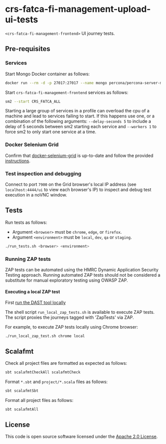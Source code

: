 # crs-fatca-fi-management-upload-ui-tests
`<crs-fatca-fi-management-frontend>` UI journey tests.  

## Pre-requisites

### Services

Start Mongo Docker container as follows:

```bash
docker run --rm -d -p 27017:27017 --name mongo percona/percona-server-mongodb:5.0
```

Start `crs-fatca-fi-management-frontend` services as follows:

```bash
sm2 --start CRS_FATCA_ALL
```
Starting a large group of services in a profile can overload the cpu of a machine and lead to services failing to start.
If this happens use one, or a combination of the following arguments: `--delay-seconds 5` to include a delay of 5
seconds between sm2 starting each service and `--workers 1` to force sm2 to only start one service at a time.

### Docker Selenium Grid

Confirm that [docker-selenium-grid](https://github.com/hmrc/docker-selenium-grid) is up-to-date and follow the provided [instructions](https://github.com/hmrc/docker-selenium-grid/blob/main/README.md).


### Test inspection and debugging

Connect to port `7900` on the Grid browser's local IP address (see `localhost:4444/ui` to view each browser's IP) to 
inspect and debug test execution in a noVNC window.


## Tests

Run tests as follows:

* Argument `<browser>` must be `chrome`, `edge`, or `firefox`.
* Argument `<environment>` must be `local`, `dev`, `qa` or `staging`.

```bash
./run_tests.sh <browser> <environment>
```

### Running ZAP tests

ZAP tests can be automated using the HMRC Dynamic Application Security Testing approach. Running
automated ZAP tests should not be considered a substitute for manual exploratory testing using OWASP ZAP.

#### Executing a local ZAP test

First [run the DAST tool locally](https://github.com/hmrc/dast-config-manager/blob/main/README.md#running-zap-locally)

The shell script `run_local_zap_tests.sh` is available to execute ZAP tests. The script proxies the journeys tagged 
with 'ZapTests' via ZAP.

For example, to execute ZAP tests locally using Chrome browser:

```
./run_local_zap_test.sh chrome local
```


## Scalafmt

Check all project files are formatted as expected as follows:

```bash
sbt scalafmtCheckAll scalafmtCheck
```

Format `*.sbt` and `project/*.scala` files as follows:

```bash
sbt scalafmtSbt
```

Format all project files as follows:

```bash
sbt scalafmtAll
```

## License

This code is open source software licensed under the [Apache 2.0 License]("http://www.apache.org/licenses/LICENSE-2.0.html").
